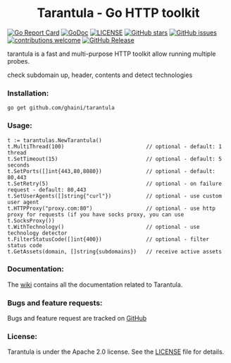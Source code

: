 <h1 align="center"> Tarantula - Go HTTP toolkit </h1>

[![Go Report Card](https://goreportcard.com/badge/github.com/ghaini/tarantula)](https://goreportcard.com/report/github.com/ghaini/tarantula)
[![GoDoc](https://godoc.org/github.com/ghaini/tarantula?status.svg)](https://godoc.org/github.com/ghaini/tarantula)
[![LICENSE](https://img.shields.io/github/license/ghaini/tarantula.svg?style=flat-square)](https://github.com/ghaini/tarantula/blob/master/LICENSE)
[![GitHub stars](https://img.shields.io/github/stars/ghaini/tarantula)](https://github.com/ghaini/tarantula/stargazers)
[![GitHub issues](https://img.shields.io/github/issues/ghaini/tarantula)](https://github.com/ghaini/tarantula/issues)
[![contributions welcome](https://img.shields.io/badge/contributions-welcome-brightgreen.svg?style=flat)](https://github.com/ghaini/tarantula/issues)
[![GitHub Release](https://img.shields.io/github/release/ghaini/tarantula)](https://github.com/ghaini/tarantula/releases)


 tarantula is a fast and multi-purpose HTTP toolkit allow running multiple probes.

 check subdomain up, header, contents and detect technologies
 
### Installation:

    go get github.com/ghaini/tarantula
    
### Usage:

    t := tarantulas.NewTarantula()
    t.MultiThread(100)                          // optional - default: 1 thread
    t.SetTimeout(15)                            // optional - default: 5 seconds
    t.SetPorts([]int{443,80,8080})              // optional - default: 80,443
    t.SetRetry(5)                               // optional - on failure request - default: 80,443
    t.SetUserAgents([]string{"curl"})           // optional - use custom user agent 
    t.HTTPProxy("proxy.com:80")                 // optional - use http proxy for requests (if you have socks proxy, you can use t.SocksProxy())
    t.WithTechnology()                          // optional - use technology detector 
    t.FilterStatusCode([]int{400})              // optional - filter status code	
    t.GetAssets(domain, []string{subdomains})   // receive active assets
    
### Documentation:

The <a href="https://github.com/ghaini/tarantula/wiki">wiki</a> contains all the documentation related to Tarantula.
    
### Bugs and feature requests:

Bugs and feature request are tracked on <a href="https://github.com/ghaini/tarantula/issues">GitHub</a>

### License:

Tarantula is under the Apache 2.0 license. See the <a href="https://github.com/ghaini/tarantula/blob/master/LICENSE">LICENSE</a> file for details.

